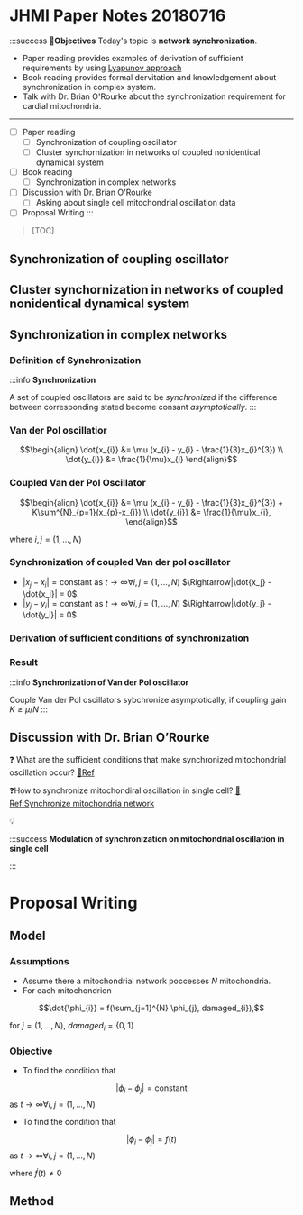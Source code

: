 # JHMI Paper Notes 20180716
:::success
:memo:**Objectives**
Today's topic is **network synchronization**. 
* Paper reading provides examples of derivation of sufficient requirements by using [Lyapunov approach](https://en.wikipedia.org/wiki/Lyapunov_stability)
* Book reading provides formal dervitation and knowledgement about synchronization in complex system.
* Talk with Dr. Brian O'Rourke about the synchronization requirement for cardial mitochondria.

---
- [ ] Paper reading
    - [ ] Synchronization of coupling oscillator
    - [ ] Cluster synchornization in networks of coupled nonidentical dynamical system
- [ ] Book reading
    - [ ] Synchronization in complex networks
- [ ] Discussion with Dr. Brian O'Rourke
    - [ ] Asking about single cell mitochondrial oscillation data
- [ ] Proposal Writing
:::

> [TOC]

## Synchronization of coupling oscillator

## Cluster synchornization in networks of coupled nonidentical dynamical system

## Synchronization in complex networks

### Definition of Synchronization

:::info
**Synchronization**

A set of coupled oscillators are said to be *synchronized* if the difference between corresponding stated become consant *asymptotically*.
:::




### Van der Pol oscillatior

$$\begin{align}
\dot{x_{i}} &= \mu (x_{i} - y_{i} - \frac{1}{3}x_{i}^{3}) \\
\dot{y_{i}} &= \frac{1}{\mu}x_{i}
\end{align}$$

### Coupled Van der Pol Oscillator

$$\begin{align}
\dot{x_{i}} &= \mu (x_{i} - y_{i} - \frac{1}{3}x_{i}^{3}) + K\sum^{N}_{p=1}(x_{p}-x_{i}) \\
\dot{y_{i}} &= \frac{1}{\mu}x_{i},
\end{align}$$

where $i, j = (1,...,N)$

### Synchronization of coupled Van der pol oscillator

* $|x_j - x_i| = \text{constant}$ as $t\rightarrow \infty \forall i,j=(1,...,N)$
    $\Rightarrow|\dot{x_j} - \dot{x_i}| = 0$
* $|y_j - y_i| = \text{constant}$ as $t\rightarrow \infty \forall i,j=(1,...,N)$
$\Rightarrow|\dot{y_j} - \dot{y_i}| = 0$

### Derivation of sufficient conditions of synchronization

### Result
:::info
**Synchronization of Van der Pol oscillator**

Couple Van der Pol oscillators sybchronize asymptotically, if coupling gain $K \geq \mu/N$
:::

## Discussion with Dr. Brian O’Rourke

:question: What are the sufficient conditions that make synchronized mitochondrial oscillation occur?
[:memo:Ref]()

:question:How to synchronize mitochondiral oscillation in single cell?
[:memo:Ref:Synchronize mitochondria network](http://www.jbc.org/content/278/45/44735)

:bulb: 

:::success
**Modulation of synchronization on mitochondrial oscillation in single cell**



:::



# Proposal Writing

## Model

### Assumptions
* Assume there a mitochondrial network poccesses $N$ mitochondria.
* For each mitochondrion

$$\dot{\phi_{i}} = f(\sum_{j=1}^{N} \phi_{j}, damaged_{i}),$$

for $j=(1,...,N)$, $damaged_{i} = \{0,1\}$

### Objective

* To find the condition that 

$$|\phi_{i} - \phi_j| = \text{constant}$$ as $t\rightarrow \infty \forall i,j = (1,...,N)$

* To find the condition that 

$$|\phi_{i} - \phi_j| = f(t)$$ 
as $t\rightarrow \infty \forall i,j = (1,...,N)$

where $\dot{f}(t) \neq 0$



## Method
